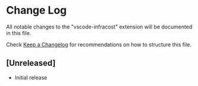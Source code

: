 # Change Log

All notable changes to the "vscode-infracost" extension will be documented in this file.

Check [Keep a Changelog](http://keepachangelog.com/) for recommendations on how to structure this file.

## [Unreleased]

- Initial release